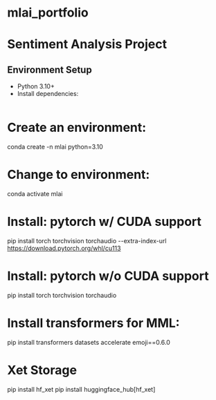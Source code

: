 # mlai_portfolio
# Sentiment Analysis Project

## Environment Setup
- Python 3.10+
- Install dependencies:
  ```bash

# Create an environment:
conda create -n mlai python=3.10

# Change to environment:
conda activate mlai

# Install: pytorch w/ CUDA support
pip install torch torchvision torchaudio --extra-index-url https://download.pytorch.org/whl/cu113
# Install: pytorch w/o CUDA support
pip install torch torchvision torchaudio

# Install transformers for MML:
pip install transformers datasets accelerate emoji==0.6.0
# Xet Storage
pip install hf_xet
pip install huggingface_hub[hf_xet]

